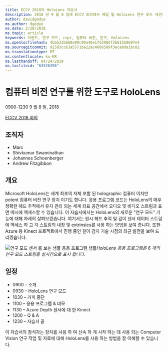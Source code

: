 ```yaml
---
title: ECCV 2018의 HoloLens 자습서
description: 2018 년 9 월 8 일에 ECCV 회의에서 배달 될 HoloLens 연구 모드 세션의 개요 및 일정입니다.
author: davidgedye
ms.author: dgedye
ms.date: 2/28/2018
ms.topic: article
keywords: 이벤트, 연구 모드, cvpr, 컴퓨터 비전, 연구, HoloLens
ms.openlocfilehash: 4bbb33b668e09c90a46e17d390df2b615b0687e4
ms.sourcegitcommit: 915d3cc63a5571ba22ac4608589f3eca8da1bc81
ms.translationtype: MT
ms.contentlocale: ko-KR
ms.lasthandoff: 04/24/2019
ms.locfileid: "63526396"
---
```

# <a name="hololens-as-a-tool-for-computer-vision-research"></a>컴퓨터 비전 연구를 위한 도구로 HoloLens
0900-1230 9 월 8 일, 2018

[ECCV 2018 회의](https://eccv2018.org)

## <a name="organizers"></a>조직자
* Marc
* Shivkumar Swaminathan
* Johannes Schoenberger
* Andrew Fitzgibbon

## <a name="overview"></a>개요
Microsoft HoloLens는 세계 최초의 자체 포함 된 holographic 컴퓨터 이지만 potent 컴퓨터 비전 연구 장치 이기도 합니다.
응용 프로그램 코드는 HoloLens의 매우 정확한 헤드 추적에서 유지 관리 되는 세계 좌표 공간에서 오디오 및 비디오 스트림과 표면 메시에 액세스할 수 있습니다. 이 자습서에서는 HoloLens의 새로운 "연구 모드" 기능에 대해 자세히 살펴보겠습니다.
여기서는 원시 헤드 추적 및 깊이 센서 데이터 스트림에 액세스 하 고 각 스트림의 내장 및 extrinsics를 사용 하는 방법을 보여 줍니다.  또한 Azure 용 Kinect 프로젝트에서 진행 중인 깊이 감지 기술 시점의 최근 발전을 보여 드리겠습니다.

![연구 모드 센서](images/sensor-stream-viewer.jpg)
를 보는 샘플 응용 프로그램 샘플*HoloLens 응용 프로그램은 6 개의 연구 모드 스트림을 실시간으로 표시 합니다.*

## <a name="schedule"></a>일정
* 0900 – 소개
* 0930 – HoloLens 연구 모드
* 1030 – 커피 중단
* 1100 – 응용 프로그램 & 데모
* 1130 – Azure Depth 센서에 대 한 Kinect
* 1200 – Q & A
* 1230 – 자습서 끝

이 자습서의 참석자는 장치를 사용 하 여 신속 하 게 시작 하는 데 사용 되는 Computer Vision 연구 작업 및 자료에 대해 HoloLens를 사용 하는 방법을 잘 이해할 수 있습니다.

